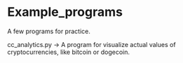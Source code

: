 # Example_programs
A few programs for practice. 

cc_analytics.py -> A program for visualize actual values of cryptocurrencies, like bitcoin or dogecoin.


